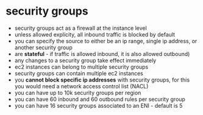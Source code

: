 # security groups

- security groups act as a firewall at the instance level
- unless allowed explicity, all inbound traffic is blocked by default
- you can specify the source to either be an ip range, single ip address, or another security group
- are **stateful** - if traffic is allowed inbound, it is also allowed outbound)
- any changes to a security group take effect immediately
- ec2 instances can belong to multiple security groups
- security groups can contain multiple ec2 instances
- you **cannot block specific ip addresses** with security groups, for this you would need a network access control list (NACL)
- you can have up to 10k security groups per region
- you can have 60 inbound and 60 outbound rules per security group
- you can have 16 security groups associated to an ENI - default is 5
